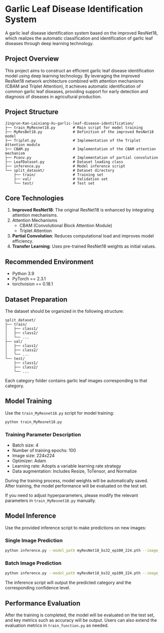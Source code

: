 # Garlic Leaf Disease Identification System

A garlic leaf disease identification system based on the improved ResNet18, which realizes the automatic classification and identification of garlic leaf diseases through deep learning technology.

## Project Overview

This project aims to construct an efficient garlic leaf disease identification model using deep learning technology. By leveraging the improved ResNet18 network architecture combined with attention mechanisms (CBAM and Triplet Attention), it achieves automatic identification of common garlic leaf diseases, providing support for early detection and diagnosis of diseases in agricultural production.

## Project Structure

```plaintext
Jingrun-Kan-Laixiang-Xu-garlic-leaf-disease-identification/
├── train_MyResnet18.py        # Main script for model training
├── MyResBet18.py              # Definition of the improved ResNet18 model
├── Triplet.py                 # Implementation of the Triplet Attention module
├── CBAM.py                    # Implementation of the CBAM attention mechanism
├── Pconv.py                   # Implementation of partial convolution
├── LeafDataset.py             # Dataset loading class
├── inference.py               # Model inference script
└── split_dataset/             # Dataset directory
    ├── train/                 # Training set
    ├── val/                   # Validation set
    └── test/                  # Test set
```

## Core Technologies

1. **Improved ResNet18**: The original ResNet18 is enhanced by integrating attention mechanisms.
2. Attention Mechanisms
   - CBAM (Convolutional Block Attention Module)
   - Triplet Attention
3. **Partial Convolution**: Reduces computational load and improves model efficiency.
4. **Transfer Learning**: Uses pre-trained ResNet18 weights as initial values.

## Recommended Environment

- Python 3.9
- PyTorch == 2.3.1
- torchvision == 0.18.1

## Dataset Preparation

The dataset should be organized in the following structure:

```plaintext
split_dataset/
├── train/
│   ├── class1/
│   ├── class2/
│   └── ...
├── val/
│   ├── class1/
│   ├── class2/
│   └── ...
└── test/
    ├── class1/
    ├── class2/
    └── ...
```

Each category folder contains garlic leaf images corresponding to that category.

## Model Training

Use the `train_MyResnet18.py` script for model training:

```bash
python train_MyResnet18.py
```

### Training Parameter Description

- Batch size: 4
- Number of training epochs: 100
- Image size: 224x224
- Optimizer: Adam
- Learning rate: Adopts a variable learning rate strategy
- Data augmentation: Includes Resize, ToTensor, and Normalize

During the training process, model weights will be automatically saved. After training, the model performance will be evaluated on the test set.

If you need to adjust hyperparameters, please modify the relevant parameters in `train_MyResnet18.py` manually.

## Model Inference

Use the provided inference script to make predictions on new images:

### Single Image Prediction

```bash
python inference.py --model_path myResNet18_bs32_ep100_224.pth --image_path .\split_dataset\test\Blight\20.jpg 
```

### Batch Image Prediction

```bash
python inference.py --model_path myResNet18_bs32_ep100_224.pth --image_dir test_images/
```

The inference script will output the predicted category and the corresponding confidence level.

## Performance Evaluation

After the training is completed, the model will be evaluated on the test set, and key metrics such as accuracy will be output. Users can also extend the evaluation metrics in `train_function.py` as needed.
